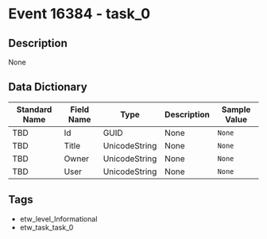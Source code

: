 # Event 16384 - task_0

## Description
None

## Data Dictionary
|Standard Name|Field Name|Type|Description|Sample Value|
|---|---|---|---|---|
|TBD|Id|GUID|None|`None`|
|TBD|Title|UnicodeString|None|`None`|
|TBD|Owner|UnicodeString|None|`None`|
|TBD|User|UnicodeString|None|`None`|

## Tags
* etw_level_Informational
* etw_task_task_0